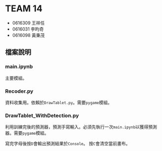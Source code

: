 # TEAM 14
* 0616309 王祥任
* 0616031 李昀奇
* 0616098 黃秉茂

## 檔案說明
### main.ipynb
主要模組。

### Recoder.py
資料收集用。依賴於`DrawTablet.py`。需要`pygame`模組。

### DrawTablet_WithDetection.py
利用訓練完後的預測器，預測手寫輸入。必須先執行一次`main.ipynb`以獲得預測器。需要`pygame`模組。

寫完字母後按`D`會輸出預測結果於`Console`。
按`C`會清空當前畫布。